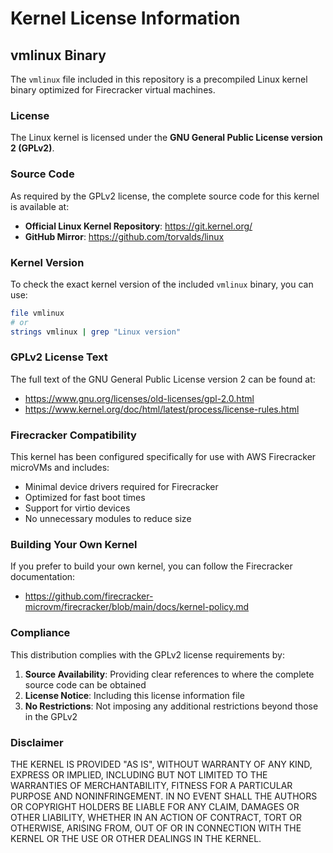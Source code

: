 # Kernel License Information

## vmlinux Binary

The `vmlinux` file included in this repository is a precompiled Linux kernel binary optimized for Firecracker virtual machines.

### License

The Linux kernel is licensed under the **GNU General Public License version 2 (GPLv2)**.

### Source Code

As required by the GPLv2 license, the complete source code for this kernel is available at:

- **Official Linux Kernel Repository**: https://git.kernel.org/
- **GitHub Mirror**: https://github.com/torvalds/linux

### Kernel Version

To check the exact kernel version of the included `vmlinux` binary, you can use:

```bash
file vmlinux
# or
strings vmlinux | grep "Linux version"
```

### GPLv2 License Text

The full text of the GNU General Public License version 2 can be found at:
- https://www.gnu.org/licenses/old-licenses/gpl-2.0.html
- https://www.kernel.org/doc/html/latest/process/license-rules.html

### Firecracker Compatibility

This kernel has been configured specifically for use with AWS Firecracker microVMs and includes:

- Minimal device drivers required for Firecracker
- Optimized for fast boot times
- Support for virtio devices
- No unnecessary modules to reduce size

### Building Your Own Kernel

If you prefer to build your own kernel, you can follow the Firecracker documentation:
- https://github.com/firecracker-microvm/firecracker/blob/main/docs/kernel-policy.md

### Compliance

This distribution complies with the GPLv2 license requirements by:

1. **Source Availability**: Providing clear references to where the complete source code can be obtained
2. **License Notice**: Including this license information file
3. **No Restrictions**: Not imposing any additional restrictions beyond those in the GPLv2

### Disclaimer

THE KERNEL IS PROVIDED "AS IS", WITHOUT WARRANTY OF ANY KIND, EXPRESS OR IMPLIED, INCLUDING BUT NOT LIMITED TO THE WARRANTIES OF MERCHANTABILITY, FITNESS FOR A PARTICULAR PURPOSE AND NONINFRINGEMENT. IN NO EVENT SHALL THE AUTHORS OR COPYRIGHT HOLDERS BE LIABLE FOR ANY CLAIM, DAMAGES OR OTHER LIABILITY, WHETHER IN AN ACTION OF CONTRACT, TORT OR OTHERWISE, ARISING FROM, OUT OF OR IN CONNECTION WITH THE KERNEL OR THE USE OR OTHER DEALINGS IN THE KERNEL.